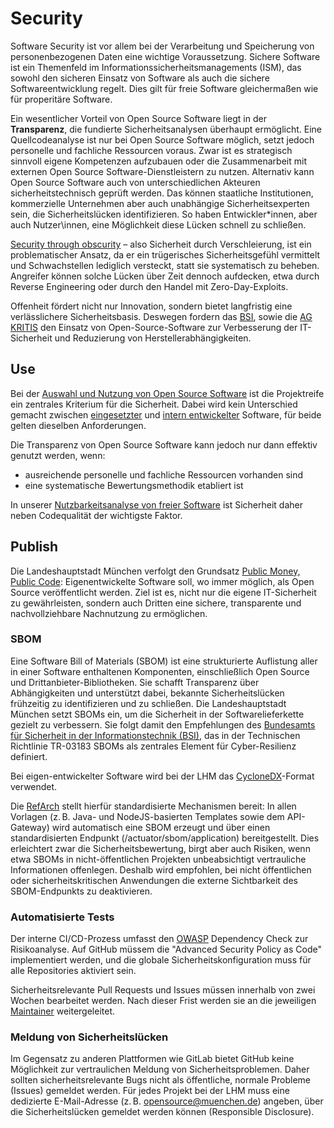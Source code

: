 # Security

Software Security ist vor allem bei der Verarbeitung und Speicherung von personenbezogenen Daten eine wichtige Voraussetzung.
Sichere Software ist ein Themenfeld im Informationssicherheitsmanagements (ISM), das sowohl den sicheren Einsatz von Software als auch die sichere Softwareentwicklung regelt.
Dies gilt für freie Software gleichermaßen wie für properitäre Software.

Ein wesentlicher Vorteil von Open Source Software liegt in der __Transparenz__, die fundierte Sicherheitsanalysen überhaupt ermöglicht.
Eine Quellcodeanalyse ist nur bei Open Source Software möglich, setzt jedoch personelle und fachliche Ressourcen voraus.
Zwar ist es strategisch sinnvoll eigene Kompetenzen aufzubauen oder die Zusammenarbeit mit externen Open Source Software-Dienstleistern zu nutzen.
Alternativ kann Open Source Software auch von unterschiedlichen Akteuren sicherheitstechnisch geprüft werden.
Das können staatliche Institutionen, kommerzielle Unternehmen aber auch unabhängige Sicherheitsexperten sein, die Sicherheitslücken identifizieren.
So haben Entwickler\*innen, aber auch Nutzer\innen, eine Möglichkeit diese Lücken schnell zu schließen.

[Security through obscurity](https://de.wikipedia.org/wiki/Security_through_obscurity) –  also Sicherheit durch Verschleierung, ist ein problematischer Ansatz, da er ein trügerisches Sicherheitsgefühl vermittelt und Schwachstellen lediglich versteckt, statt sie systematisch zu beheben.
Angreifer können solche Lücken über Zeit dennoch aufdecken, etwa durch Reverse Engineering oder durch den Handel mit Zero-Day-Exploits.

Offenheit fördert nicht nur Innovation, sondern bietet langfristig eine verlässlichere Sicherheitsbasis.
Deswegen fordern das [BSI](https://www.bsi.bund.de/DE/Themen/Unternehmen-und-Organisationen/Informationen-und-Empfehlungen/Freie-Software/freie-software.html), sowie die [AG KRITIS](https://ag.kritis.info/politische-forderungen/#opensource) den Einsatz von Open-Source-Software zur Verbesserung der IT-Sicherheit und Reduzierung von Herstellerabhängigkeiten.

## Use

Bei der [Auswahl und Nutzung von Open Source Software](usability-analysis) ist die Projektreife ein zentrales Kriterium für die Sicherheit.
Dabei wird kein Unterschied gemacht zwischen [eingesetzter](use) und [intern entwickelter](publish) Software, für beide gelten dieselben Anforderungen.

Die Transparenz von Open Source Software kann jedoch nur dann effektiv genutzt werden, wenn:

- ausreichende personelle und fachliche Ressourcen vorhanden sind
- eine systematische Bewertungsmethodik etabliert ist

In unserer [Nutzbarkeitsanalyse von freier Software](usability-analysis#sicherheit) ist Sicherheit daher neben Codequalität der wichtigste Faktor.

## Publish

Die Landeshauptstadt München verfolgt den Grundsatz [Public Money, Public Code](publish):
Eigenentwickelte Software soll, wo immer möglich, als Open Source veröffentlicht werden.
Ziel ist es, nicht nur die eigene IT-Sicherheit zu gewährleisten, sondern auch Dritten eine sichere, transparente und nachvollziehbare Nachnutzung zu ermöglichen.

### SBOM

Eine Software Bill of Materials (SBOM) ist eine strukturierte Auflistung aller in einer Software enthaltenen Komponenten, einschließlich Open Source und Drittanbieter-Bibliotheken.
Sie schafft Transparenz über Abhängigkeiten und unterstützt dabei, bekannte Sicherheitslücken frühzeitig zu identifizieren und zu schließen.
Die Landeshauptstadt München setzt SBOMs ein, um die Sicherheit in der Softwarelieferkette gezielt zu verbessern. Sie folgt damit den Empfehlungen des [Bundesamts für Sicherheit in der Informationstechnik (BSI)](https://www.bsi.bund.de/DE/Service-Navi/Presse/Alle-Meldungen-News/Meldungen/TR-03183-2-SBOM-Anforderungen.html), das in der Technischen Richtlinie TR-03183 SBOMs als zentrales Element für Cyber-Resilienz definiert.

Bei eigen-entwickelter Software wird bei der LHM das [CycloneDX](https://cyclonedx.org/)-Format verwendet.

Die [RefArch](https://refarch.oss.muenchen.de/cross-cutting-concepts/security.html) stellt hierfür standardisierte Mechanismen bereit: In allen Vorlagen (z. B. Java- und NodeJS-basierten Templates sowie dem API-Gateway) wird automatisch eine SBOM erzeugt und über einen standardisierten Endpunkt (/actuator/sbom/application) bereitgestellt.
Dies erleichtert zwar die Sicherheitsbewertung, birgt aber auch Risiken, wenn etwa SBOMs in nicht-öffentlichen Projekten unbeabsichtigt vertrauliche Informationen offenlegen. Deshalb wird empfohlen, bei nicht öffentlichen oder sicherheitskritischen Anwendungen die externe Sichtbarkeit des SBOM-Endpunkts zu deaktivieren.

### Automatisierte Tests

Der interne CI/CD-Prozess umfasst den [OWASP](https://de.wikipedia.org/wiki/Open_Worldwide_Application_Security_Project) Dependency Check zur Risikoanalyse.
Auf GitHub müssem die "Advanced Security Policy as Code" implementiert werden, und die globale Sicherheitskonfiguration muss für alle Repositories aktiviert sein.

Sicherheitsrelevante Pull Requests und Issues müssen innerhalb von zwei Wochen bearbeitet werden. Nach dieser Frist werden sie an die jeweiligen [Maintainer](https://de.wikipedia.org/wiki/Maintainer) weitergeleitet.

### Meldung von Sicherheitslücken

Im Gegensatz zu anderen Plattformen wie GitLab bietet GitHub keine Möglichkeit zur vertraulichen Meldung von Sicherheitsproblemen. Daher sollten sicherheitsrelevante Bugs nicht als öffentliche, normale Probleme (Issues) gemeldet werden.
Für jedes Projekt bei der LHM muss eine dedizierte E-Mail-Adresse (z. B. [opensource@muenchen.de](mailto:opensource@muenchen.de)) angeben, über die Sicherheitslücken gemeldet werden können (Responsible Disclosure).

